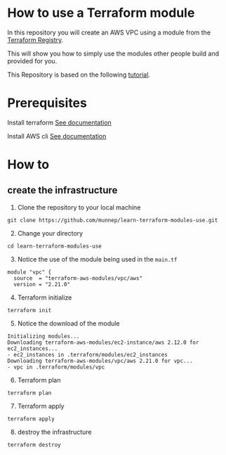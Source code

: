 # How to use a Terraform module 

In this repository you will create an AWS VPC using a module from the [Terraform Registry](https://registry.terraform.io/modules/terraform-aws-modules/vpc/aws/2.21.0?tab=inputs). 

This will show you how to simply use the modules other people build and provided for you.

This Repository is based on the following [tutorial](https://learn.hashicorp.com/tutorials/terraform/module-use?in=terraform/modules). 


# Prerequisites
Install terraform [See documentation](https://learn.hashicorp.com/tutorials/terraform/install-cli?in=terraform/aws-get-started)

Install AWS cli [See documentation](https://docs.aws.amazon.com/cli/latest/userguide/install-cliv2.html)

# How to

## create the infrastructure
1. Clone the repository to your local machine
```
git clone https://github.com/munnep/learn-terraform-modules-use.git
```
2. Change your directory
```
cd learn-terraform-modules-use
```
3. Notice the use of the module being used in the ```main.tf```
```
module "vpc" {
  source  = "terraform-aws-modules/vpc/aws"
  version = "2.21.0"

```  
4. Terraform initialize
```
terraform init
```
5. Notice the download of the module 
```
Initializing modules...
Downloading terraform-aws-modules/ec2-instance/aws 2.12.0 for ec2_instances...
- ec2_instances in .terraform/modules/ec2_instances
Downloading terraform-aws-modules/vpc/aws 2.21.0 for vpc...
- vpc in .terraform/modules/vpc
```
6. Terraform plan
```
terraform plan
```
7. Terraform apply
```
terraform apply
```
8. destroy the infrastructure
```
terraform destroy
```